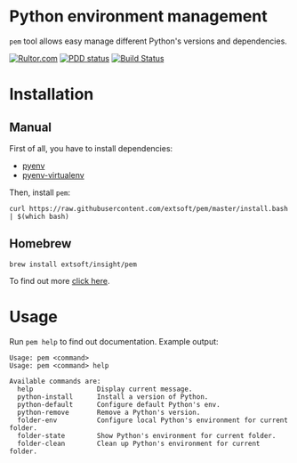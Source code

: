**Python environment management**
=================================
`pem` tool allows easy manage different Python's versions and dependencies.

[![Rultor.com](http://www.rultor.com/b/extsoft/pem)](http://www.rultor.com/p/extsoft/pem)
[![PDD status](http://www.0pdd.com/svg?name=extsoft/pem)](http://www.0pdd.com/p?name=extsoft/pem)
[![Build Status](https://travis-ci.org/extsoft/pem.svg?branch=master)](https://travis-ci.org/extsoft/pem)

Installation
============

Manual
------
First of all, you have to install dependencies:
- [pyenv](https://github.com/pyenv/pyenv) 
- [pyenv-virtualenv](https://github.com/pyenv/pyenv-virtualenv)

Then, install `pem`: 

`curl https://raw.githubusercontent.com/extsoft/pem/master/install.bash | $(which bash)`

Homebrew
--------
`brew install extsoft/insight/pem`

To find out more [click here](https://github.com/extsoft/homebrew-insight).

Usage
=====
Run `pem help` to find out documentation. Example output: 
```
Usage: pem <command>
Usage: pem <command> help

Available commands are:
  help                Display current message.
  python-install      Install a version of Python.
  python-default      Configure default Python's env.
  python-remove       Remove a Python's version.
  folder-env          Configure local Python's environment for current folder.
  folder-state        Show Python's environment for current folder.
  folder-clean        Clean up Python's environment for current folder.

```
